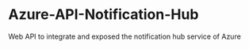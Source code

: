 # Azure-API-Notification-Hub

Web API to integrate and exposed the notification hub service of Azure
